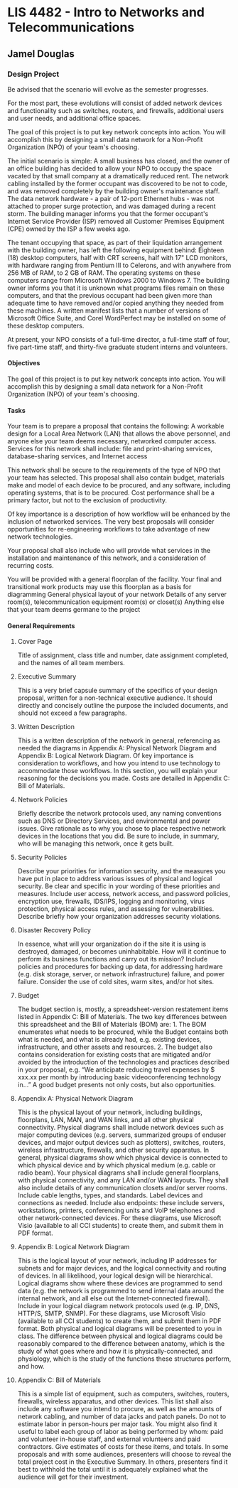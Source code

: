 # LIS 4482 - Intro to Networks and Telecommunications

## Jamel Douglas

### Design Project

Be advised that the scenario will evolve as the semester progresses.

For the most part, these evolutions will consist of added network devices and functionality such as switches, routers, and firewalls, additional users and user needs, and additional office spaces.

The goal of this project is to put key network concepts into action. You will accomplish this by designing a small data network for a Non-Profit Organization (NPO) of your team's choosing.

The initial scenario is simple:
A small business has closed, and the owner of an office building has decided to allow your NPO to occupy the space vacated by that small company at a dramatically reduced rent. The network cabling installed by the former occupant was discovered to be not to code, and was removed completely by the building owner's maintenance staff. The data network hardware - a pair of 12-port Ethernet hubs - was not attached to proper surge protection, and was damaged during a recent storm. The building manager informs you that the former occupant's Internet Service Provider (ISP) removed all Customer Premises Equipment (CPE) owned by the ISP a few weeks ago. 

The tenant occupying that space, as part of their liquidation arrangement with the building owner, has left the following equipment behind: 
    Eighteen (18) desktop computers, half with CRT screens, half with 17" LCD monitors, with hardware ranging from Pentium III to Celerons, and with anywhere from 256 MB of RAM, to 2 GB of RAM. The operating systems on these computers range from Microsoft Windows 2000 to Windows 7. 
    The building owner informs you that it is unknown what programs files remain on these computers, and that the previous occupant had been given more than adequate time to have removed and/or copied anything they needed from these machines. A written manifest lists that a number of versions of Microsoft Office Suite, and Corel WordPerfect may be installed on some of these desktop computers. 

At present, your NPO consists of a full-time director, a full-time staff of four, five part-time staff, and thirty-five graduate student interns and volunteers.

#### Objectives
The goal of this project is to put key network concepts into action. You will accomplish this by designing a small data network for a Non-Profit Organization (NPO) of your team's choosing.

#### Tasks
Your team is to prepare a proposal that contains the following:
    A workable design for a Local Area Network (LAN) that allows the above personnel, and anyone else your team deems necessary, networked computer access. 
    Services for this network shall include: file and print-sharing services, database-sharing services, and Internet access 

This network shall be secure to the requirements of the type of NPO that your team has selected. This proposal shall also contain budget, materials make and model of each device to be procured, and any software, including operating systems, that is to be procured. Cost performance shall be a primary factor, but not to the exclusion of productivity. 

Of key importance is a description of how workflow will be enhanced by the inclusion of networked services. The very best proposals will consider opportunities for re-engineering workflows to take advantage of new network technologies. 

Your proposal shall also include who will provide what services in the installation and maintenance of this network, and a consideration of recurring costs. 

You will be provided with a general floorplan of the facility. Your final and transitional work products may use this floorplan as a basis for diagramming 
    General physical layout of your network
    Details of any server room(s), telecommunication equipment room(s) or closet(s)
    Anything else that your team deems germane to the project

#### General Requirements
1. Cover Page
    
    Title of assignment, class title and number, date assignment completed, and the names of all team members.

2. Executive Summary
    
    This is a very brief capsule summary of the specifics of your design proposal, written for a non-technical executive audience. It should directly and concisely outline the purpose the included documents, and should not exceed a few paragraphs.

3. Written Description
    
    This is a written description of the network in general, referencing as needed the diagrams in Appendix A: Physical Network Diagram and Appendix B: Logical Network Diagram. Of key importance is consideration to workflows, and how you intend to use technology to accommodate those workflows. In this section, you will explain your reasoning for the decisions you made.
    Costs are detailed in Appendix C: Bill of Materials.

4. Network Policies
    
    Briefly describe the network protocols used, any naming conventions such as DNS or Directory Services, and environmental and power issues. Give rationale as to why you chose to place respective network devices in the locations that you did. Be sure to include, in summary, who will be managing this network, once it gets built.

5. Security Policies
    
    Describe your priorities for information security, and the measures you have put in place to address various issues of physical and logical security. Be clear and specific in your wording of these priorities and measures.
    Include user access, network access, and password policies, encryption use, firewalls, IDS/IPS, logging and monitoring, virus protection, physical access rules, and assessing for vulnerabilities.
    Describe briefly how your organization addresses security violations.

6. Disaster Recovery Policy
    
    In essence, what will your organization do if the site it is using is destroyed, damaged, or becomes uninhabitable. How will it continue to perform its business functions and carry out its mission?
    Include policies and procedures for backing up data, for addressing hardware (e.g. disk storage, server, or network infrastructure) failure, and power failure.
    Consider the use of cold sites, warm sites, and/or hot sites.

7. Budget
    
    The budget section is, mostly, a spreadsheet-version restatement items listed in Appendix C: Bill of Materials. The two key differences between this spreadsheet and the Bill of Materials (BOM) are:
        1. The BOM enumerates what needs to be procured, while the Budget contains both what is needed, and what is already had, e.g. existing devices, infrastructure, and other assets and resources.
        2. The budget also contains consideration for existing costs that are mitigated and/or avoided by the introduction of the technologies and practices described in your proposal, e.g. “We anticipate reducing travel expenses by $ xxx.xx per month by introducing basic videoconferencing technology in…”
    A good budget presents not only costs, but also opportunities.

8. Appendix A: Physical Network Diagram
    
    This is the physical layout of your network, including buildings, floorplans, LAN, MAN, and WAN links, and all other physical connectivity. Physical diagrams shall include network devices such as major computing devices (e.g. servers, summarized groups of enduser devices, and major output devices such as plotters), switches, routers, wireless infrastructure, firewalls, and other security apparatus.
    In general, physical diagrams show which physical device is connected to which physical device and by which physical medium (e.g. cable or radio beam).
    Your physical diagrams shall include general floorplans, with physical connectivity, and any LAN and/or WAN layouts. They shall also include details of any communication closets and/or server rooms. Include cable lengths, types, and standards. Label devices and connections as needed.
    Include also endpoints: these include servers, workstations, printers, conferencing units and VoIP telephones and other network-connected devices. For these diagrams, use Microsoft Visio (available to all CCI students) to create them, and submit them in PDF format.

9. Appendix B: Logical Network Diagram
    
    This is the logical layout of your network, including IP addresses for subnets and for major devices, and the logical connectivity and routing of devices. In all likelihood, your logical design will be hierarchical.
    Logical diagrams show where these devices are programmed to send data (e.g. the network is programmed to send internal data around the internal network, and all else out the Internet-connected firewall).
    Include in your logical diagram network protocols used (e.g. IP, DNS, HTTP/S, SMTP, SNMP). 
    For these diagrams, use Microsoft Visio (available to all CCI students) to create them, and submit them in PDF format.
    Both physical and logical diagrams will be presented to you in class.
    The difference between physical and logical diagrams could be reasonably compared to the difference between anatomy, which is the study of what goes where and how it is physically-connected, and physiology, which is the study of the functions these structures perform, and how.

10. Appendix C: Bill of Materials
    
    This is a simple list of equipment, such as computers, switches, routers, firewalls, wireless apparatus, and other devices. This list shall also include any software you intend to procure, as well as the amounts of network cabling, and number of data jacks and patch panels.
    Do not to estimate labor in person-hours per major task. You might also find it useful to label each group of labor as being performed by whom: paid and volunteer in-house staff, and external volunteers and paid contractors.
    Give estimates of costs for these items, and totals.
    In some proposals and with some audiences, presenters will choose to reveal the total project cost in the Executive Summary. In others, presenters find it best to withhold the total until it is adequately explained what the audience will get for their investment.
